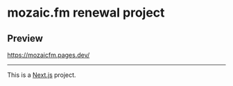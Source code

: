 # mozaic.fm renewal project

## Preview

https://mozaicfm.pages.dev/

---

This is a [Next.js](https://nextjs.org/) project.
